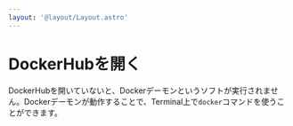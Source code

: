 ```yaml
---
layout: '@layout/Layout.astro'
---
```

# DockerHubを開く
DockerHubを開いていないと、Dockerデーモンというソフトが実行されません。Dockerデーモンが動作することで、Terminal上で`docker`コマンドを使うことができます。